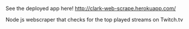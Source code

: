 See the deployed app here!
http://clark-web-scrape.herokuapp.com/

Node js webscraper that checks for the top played streams on Twitch.tv
